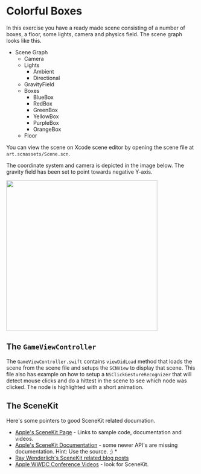 Colorful Boxes
==============

In this exercise you have a ready made scene consisting of a number of boxes, a floor, some lights, camera and physics field. The scene graph looks like this.

* Scene Graph
  * Camera
  * Lights
    * Ambient
    * Directional
  * GravityField
  * Boxes
    * BlueBox
    * RedBox
    * GreenBox
    * YellowBox
    * PurpleBox
    * OrangeBox
  * Floor

You can view the scene on Xcode scene editor by opening the scene file at `art.scnassets/Scene.scn`.

The coordinate system and camera is depicted in the image below. The gravity field has been set to point towards negative Y-axis.

<img src="https://docs-assets.developer.apple.com/published/c930c799fe/1f516915-005c-4949-9bc9-38a3fe9f2a7d.png" width=400 />

The `GameViewController`
------------------------

The `GameViewController.swift` contains `viewDidLoad` method that loads the scene from the scene file and setups the `SCNView` to display that scene. This file also has example on how to setup a `NSClickGestureRecognizer` that will detect mouse clicks and do a hittest in the scene to see which node was clicked. The node is highlighted with a short animation.

The SceneKit
------------

Here's some pointers to good SceneKit related documation.

* [Apple's SceneKit Page](https://developer.apple.com/scenekit/) - Links to sample code, documentation and videos.
* [Apple's SceneKit Documentation](https://developer.apple.com/documentation/scenekit) - some newer API's are missing documentation. Hint: Use the source. ;)
  * 
* [Ray Wenderlich's SceneKit related blog posts](https://www.raywenderlich.com/category/apple-game-frameworks/agf-scenekit)
* [Apple WWDC Conference Videos](https://developer.apple.com/videos/) - look for SceneKit.
